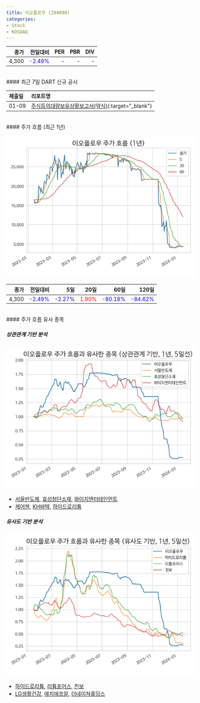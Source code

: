 ```yaml
---
title: 이오플로우 (294090)
categories:
- Stock
- KOSDAQ
---
```


|**종가**|**전일대비**|**PER**|**PBR**|**DIV**|
|---:|-------:|--:|--:|--:|
|4,300|<span style="color: blue">-2.49%</span>|-|-|-|

<!-- more -->

<br>
#### 최근 7일 DART 신규 공시


|**제출일**|**리포트명**|
|:-----|:-------|
|01-09|[주식등의대량보유상황보고서(약식)](https://dart.fss.or.kr/dsaf001/main.do?rcpNo=20240109000094){:target="_blank"}|

<br>
#### 주가 흐름 (최근 1년)

![294090](/assets/images/stock/294090.png)

|**종가**|**전일대비**|**5일**|**20일**|**60일**|**120일**|
|---:|-------:|--:|---:|---:|----:|
|4,300|<span style="color: blue">-2.49%</span>|<span style="color: blue">-2.27%</span>|<span style="color: red">1.90%</span>|<span style="color: blue">-80.18%</span>|<span style="color: blue">-84.62%</span>|

<br>
#### 주가 흐름 유사 종목

##### 상관관계 기반 분석

![294090](/assets/images/stock/294090_corr.png)
- [서울반도체](/046890/), [효성첨단소재](/298050/), [와이지엔터테인먼트](/122870/)
- [케어젠](/214370/), [KH바텍](/060720/), [하이드로리튬](/101670/)

##### 유사도 기반 분석

![294090](/assets/images/stock/294090_sim.png)
- [하이드로리튬](/101670/), [리튬포어스](/073570/), [천보](/278280/)
- [LG생활건강](/051900/), [에치에프알](/230240/), [더네이쳐홀딩스](/298540/)